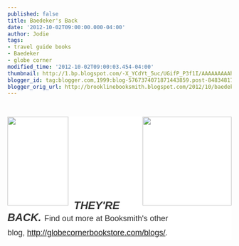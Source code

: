 ```yaml
---
published: false
title: Baedeker's Back
date: '2012-10-02T09:00:00.000-04:00'
author: Jodie
tags:
- travel guide books
- Baedeker
- globe corner
modified_time: '2012-10-02T09:00:03.454-04:00'
thumbnail: http://1.bp.blogspot.com/-X_YCdYt_5uc/UGifP_P3f1I/AAAAAAAAAh0/MhOlLKD0WxQ/s72-c/9783829765442-500x500.jpg
blogger_id: tag:blogger.com,1999:blog-5767374071871443859.post-8483481739864434921
blogger_orig_url: http://brooklinebooksmith.blogspot.com/2012/10/baedekers-back.html
---
```


<br /><div style="background-color: white; color: #333333; font-family: Verdana, Tahoma, Arial, serif; line-height: 1.8em; margin-bottom: 0.5em; padding: 0px;"><a href="http://1.bp.blogspot.com/-X_YCdYt_5uc/UGifP_P3f1I/AAAAAAAAAh0/MhOlLKD0WxQ/s1600/9783829765442-500x500.jpg" imageanchor="1" style="clear: right; float: right; font-size: 12.222222328186035px; margin-bottom: 1em; margin-left: 1em;"><img border="0" height="200" src="http://1.bp.blogspot.com/-X_YCdYt_5uc/UGifP_P3f1I/AAAAAAAAAh0/MhOlLKD0WxQ/s200/9783829765442-500x500.jpg" width="200" /></a><a href="http://3.bp.blogspot.com/-Fcyh-fGCd64/UGifKU_wVwI/AAAAAAAAAhs/ZZSXHOeT7as/s1600/2011_04_Baedeker_pic1.jpg" imageanchor="1" style="clear: left; float: left; font-size: 12.222222328186035px; margin-bottom: 1em; margin-right: 1em;"><img border="0" height="200" src="http://3.bp.blogspot.com/-Fcyh-fGCd64/UGifKU_wVwI/AAAAAAAAAhs/ZZSXHOeT7as/s200/2011_04_Baedeker_pic1.jpg" width="137" /></a><br /><div style="font-size: 12.222222328186035px;"><span style="font-size: large; line-height: 1.8em;"><b><i><br /></i></b></span></div><div style="font-size: 12.222222328186035px;"><span style="font-size: large; line-height: 1.8em;"><b><i><br /></i></b></span></div><div style="font-size: 12.222222328186035px;"><span style="font-size: large; line-height: 1.8em;"><b><i><br /></i></b></span></div><div style="font-size: 12.222222328186035px;"><span style="font-size: large; line-height: 1.8em;"><b><i><br /></i></b></span></div><div style="font-size: 12.222222328186035px;"><span style="font-size: large; line-height: 1.8em;"><b><i><br /></i></b></span></div><span style="line-height: 1.8em;"><b><i><span style="font-size: x-large;">THEY'RE BACK.&nbsp;</span></i></b></span><span style="font-size: large;"><span style="line-height: 1.8em;">Find out more at Booksmith's other blog,&nbsp;</span><a href="http://globecornerbookstore.com/blogs/" style="line-height: 1.8em;">http://globecornerbookstore.com/blogs/</a><span style="line-height: 1.8em;">.</span></span><br /></div>